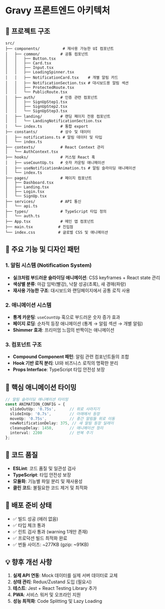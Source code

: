 # Gravy 프론트엔드 아키텍처

## 📁 프로젝트 구조

```
src/
├── components/          # 재사용 가능한 UI 컴포넌트
│   ├── common/         # 공통 컴포넌트
│   │   ├── Button.tsx
│   │   ├── Card.tsx
│   │   ├── Input.tsx
│   │   ├── LoadingSpinner.tsx
│   │   ├── NotificationCard.tsx    # 개별 알림 카드
│   │   ├── NotificationSection.tsx # 대시보드용 알림 섹션
│   │   ├── ProtectedRoute.tsx
│   │   └── PublicRoute.tsx
│   ├── auth/           # 인증 관련 컴포넌트
│   │   ├── SignUpStep1.tsx
│   │   ├── SignUpStep2.tsx
│   │   └── SignUpStep3.tsx
│   ├── landing/        # 랜딩 페이지 전용 컴포넌트
│   │   └── LandingNotificationSection.tsx
│   └── index.ts        # 통합 export
├── constants/          # 상수 및 데이터
│   ├── notifications.ts # 알림 데이터 및 타입
│   └── index.ts
├── contexts/           # React Context 관리
│   └── AuthContext.tsx
├── hooks/              # 커스텀 React 훅
│   ├── useCountUp.ts   # 숫자 카운팅 애니메이션
│   ├── useNotificationAnimation.ts # 알림 슬라이딩 애니메이션
│   └── index.ts
├── pages/              # 페이지 컴포넌트
│   ├── Dashboard.tsx
│   ├── Landing.tsx
│   ├── Login.tsx
│   └── SignUp.tsx
├── services/           # API 통신
│   └── api.ts
├── types/              # TypeScript 타입 정의
│   └── auth.ts
├── App.tsx             # 메인 앱 컴포넌트
├── main.tsx           # 진입점
└── index.css          # 글로벌 CSS 및 애니메이션
```

## 🎨 주요 기능 및 디자인 패턴

### 1. 알림 시스템 (Notification System)
- **실크처럼 부드러운 슬라이딩 애니메이션**: CSS keyframes + React state 관리
- **색상별 분류**: 마감 임박(빨강), 낙찰 성공(초록), 새 경매(파랑)
- **재사용 가능한 구조**: 대시보드와 랜딩페이지에서 공통 로직 사용

### 2. 애니메이션 시스템
- **통계 카운팅**: `useCountUp` 훅으로 부드러운 숫자 증가 효과
- **페이지 로딩**: 순차적 등장 애니메이션 (통계 → 알림 섹션 → 개별 알림)
- **Shimmer 효과**: 프리미엄 느낌의 반짝이는 애니메이션

### 3. 컴포넌트 구조
- **Compound Component 패턴**: 알림 관련 컴포넌트들의 조합
- **Hook 기반 로직 분리**: UI와 비즈니스 로직의 명확한 분리
- **Props Interface**: TypeScript 타입 안전성 보장

## 🔧 핵심 애니메이션 타이밍

```typescript
// 알림 슬라이딩 애니메이션 타이밍
const ANIMATION_CONFIG = {
  slideOutUp: '0.75s',      // 위로 사라지기
  slideInUp: '0.7s',        // 아래에서 등장
  moveUp: '0.75s',          // 중간 알림들 위로 이동
  newNotificationDelay: 375, // 새 알림 등장 딜레이
  cleanupDelay: 1450,       // 애니메이션 정리
  interval: 2200            // 반복 주기
};
```

## 🎯 코드 품질

- **ESLint**: 코드 품질 및 일관성 검사
- **TypeScript**: 타입 안전성 보장
- **모듈화**: 기능별 파일 분리 및 재사용성
- **클린 코드**: 불필요한 코드 제거 및 최적화

## 🚀 배포 준비 상태

- ✅ 빌드 성공 (에러 없음)
- ✅ 타입 체크 통과
- ✅ 린트 검사 통과 (warning 1개만 존재)
- ✅ 프로덕션 빌드 최적화 완료
- ✅ 번들 사이즈: ~277KB (gzip: ~91KB)

## 💡 향후 개선 사항

1. **실제 API 연동**: Mock 데이터를 실제 서버 데이터로 교체
2. **상태 관리**: Redux/Zustand 도입 (필요시)
3. **테스트**: Jest + React Testing Library 추가
4. **PWA**: 서비스 워커 및 오프라인 지원
5. **성능 최적화**: Code Splitting 및 Lazy Loading